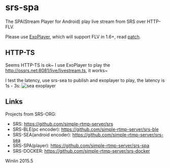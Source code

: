 # srs-spa

The SPA(Stream Player for Android) play live stream from SRS over HTTP-FLV. 

Please use [ExoPlayer](https://github.com/google/ExoPlayer), which will support FLV in 1.6+, read [patch](https://github.com/google/ExoPlayer/pull/828).

## HTTP-TS

Seems HTTP-TS is ok~
I use ExoPlayer to play the http://ossrs.net:8081/live/livestream.ts, it works~

I test the latency, use srs-sea to publish and exoplayer to play, the latency is 1s - 3s:
![sea exoplayer](https://cloud.githubusercontent.com/assets/2777660/10747895/7655950a-7c95-11e5-92ad-40e4037b9035.jpg)


## Links

Projects from SRS-ORG:

* SRS: https://github.com/simple-rtmp-server/srs
* SRS-BLE(pc encoder): https://github.com/simple-rtmp-server/srs-ble
* SRS-SEA(android encoder): https://github.com/simple-rtmp-server/srs-sea
* SRS-SPA(player): https://github.com/simple-rtmp-server/srs-spa
* SRS-DOCKER: https://github.com/simple-rtmp-server/srs-docker

Winlin 2015.5
